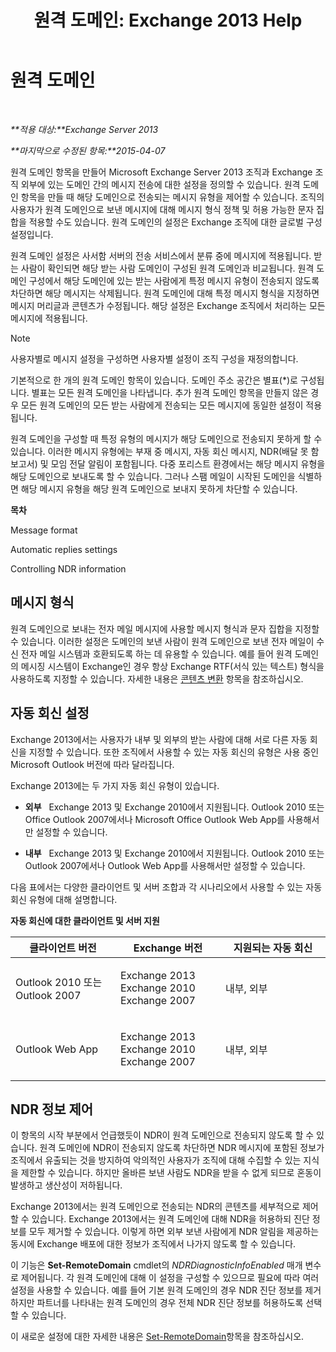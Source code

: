 ﻿---
title: '원격 도메인: Exchange 2013 Help'
TOCTitle: 원격 도메인
ms:assetid: 10fb7d62-4d78-40a3-82db-d62bcd27ba42
ms:mtpsurl: https://technet.microsoft.com/ko-kr/library/Aa996309(v=EXCHG.150)
ms:contentKeyID: 50482541
ms.date: 05/22/2018
mtps_version: v=EXCHG.150
ms.translationtype: MT
---

# 원격 도메인

 

_**적용 대상:**Exchange Server 2013_

_**마지막으로 수정된 항목:**2015-04-07_

원격 도메인 항목을 만들어 Microsoft Exchange Server 2013 조직과 Exchange 조직 외부에 있는 도메인 간의 메시지 전송에 대한 설정을 정의할 수 있습니다. 원격 도메인 항목을 만들 때 해당 도메인으로 전송되는 메시지 유형을 제어할 수 있습니다. 조직의 사용자가 원격 도메인으로 보낸 메시지에 대해 메시지 형식 정책 및 허용 가능한 문자 집합을 적용할 수도 있습니다. 원격 도메인의 설정은 Exchange 조직에 대한 글로벌 구성 설정입니다.

원격 도메인 설정은 사서함 서버의 전송 서비스에서 분류 중에 메시지에 적용됩니다. 받는 사람이 확인되면 해당 받는 사람 도메인이 구성된 원격 도메인과 비교됩니다. 원격 도메인 구성에서 해당 도메인에 있는 받는 사람에게 특정 메시지 유형이 전송되지 않도록 차단하면 해당 메시지는 삭제됩니다. 원격 도메인에 대해 특정 메시지 형식을 지정하면 메시지 머리글과 콘텐츠가 수정됩니다. 해당 설정은 Exchange 조직에서 처리하는 모든 메시지에 적용됩니다.


> [!NOTE]
> 사용자별로 메시지 설정을 구성하면 사용자별 설정이 조직 구성을 재정의합니다.



기본적으로 한 개의 원격 도메인 항목이 있습니다. 도메인 주소 공간은 별표(\*)로 구성됩니다. 별표는 모든 원격 도메인을 나타냅니다. 추가 원격 도메인 항목을 만들지 않은 경우 모든 원격 도메인의 모든 받는 사람에게 전송되는 모든 메시지에 동일한 설정이 적용됩니다.

원격 도메인을 구성할 때 특정 유형의 메시지가 해당 도메인으로 전송되지 못하게 할 수 있습니다. 이러한 메시지 유형에는 부재 중 메시지, 자동 회신 메시지, NDR(배달 못 함 보고서) 및 모임 전달 알림이 포함됩니다. 다중 포리스트 환경에서는 해당 메시지 유형을 해당 도메인으로 보내도록 할 수 있습니다. 그러나 스팸 메일이 시작된 도메인을 식별하면 해당 메시지 유형을 해당 원격 도메인으로 보내지 못하게 차단할 수 있습니다.

**목차**

Message format

Automatic replies settings

Controlling NDR information

## 메시지 형식

원격 도메인으로 보내는 전자 메일 메시지에 사용할 메시지 형식과 문자 집합을 지정할 수 있습니다. 이러한 설정은 도메인의 보낸 사람이 원격 도메인으로 보낸 전자 메일이 수신 전자 메일 시스템과 호환되도록 하는 데 유용할 수 있습니다. 예를 들어 원격 도메인의 메시징 시스템이 Exchange인 경우 항상 Exchange RTF(서식 있는 텍스트) 형식을 사용하도록 지정할 수 있습니다. 자세한 내용은 [콘텐츠 변환](content-conversion-exchange-2013-help.md) 항목을 참조하십시오.

## 자동 회신 설정

Exchange 2013에서는 사용자가 내부 및 외부의 받는 사람에 대해 서로 다른 자동 회신을 지정할 수 있습니다. 또한 조직에서 사용할 수 있는 자동 회신의 유형은 사용 중인 Microsoft Outlook 버전에 따라 달라집니다.

Exchange 2013에는 두 가지 자동 회신 유형이 있습니다.

  - **외부**   Exchange 2013 및 Exchange 2010에서 지원됩니다. Outlook 2010 또는 Office Outlook 2007에서나 Microsoft Office Outlook Web App를 사용해서만 설정할 수 있습니다.

  - **내부**   Exchange 2013 및 Exchange 2010에서 지원됩니다. Outlook 2010 또는 Outlook 2007에서나 Outlook Web App를 사용해서만 설정할 수 있습니다.

다음 표에서는 다양한 클라이언트 및 서버 조합과 각 시나리오에서 사용할 수 있는 자동 회신 유형에 대해 설명합니다.

**자동 회신에 대한 클라이언트 및 서버 지원**


<table>
<colgroup>
<col style="width: 33%" />
<col style="width: 33%" />
<col style="width: 33%" />
</colgroup>
<thead>
<tr class="header">
<th>클라이언트 버전</th>
<th>Exchange 버전</th>
<th>지원되는 자동 회신</th>
</tr>
</thead>
<tbody>
<tr class="odd">
<td><p>Outlook 2010 또는 Outlook 2007</p></td>
<td><p>Exchange 2013 Exchange 2010 Exchange 2007</p></td>
<td><p>내부, 외부</p></td>
</tr>
<tr class="even">
<td><p>Outlook Web App</p></td>
<td><p>Exchange 2013 Exchange 2010 Exchange 2007</p></td>
<td><p>내부, 외부</p></td>
</tr>
</tbody>
</table>


## NDR 정보 제어

이 항목의 시작 부분에서 언급했듯이 NDR이 원격 도메인으로 전송되지 않도록 할 수 있습니다. 원격 도메인에 NDR이 전송되지 않도록 차단하면 NDR 메시지에 포함된 정보가 조직에서 유출되는 것을 방지하여 악의적인 사용자가 조직에 대해 수집할 수 있는 지식을 제한할 수 있습니다. 하지만 올바른 보낸 사람도 NDR을 받을 수 없게 되므로 혼동이 발생하고 생산성이 저하됩니다.

Exchange 2013에서는 원격 도메인으로 전송되는 NDR의 콘텐츠를 세부적으로 제어할 수 있습니다. Exchange 2013에서는 원격 도메인에 대해 NDR을 허용하되 진단 정보를 모두 제거할 수 있습니다. 이렇게 하면 외부 보낸 사람에게 NDR 알림을 제공하는 동시에 Exchange 배포에 대한 정보가 조직에서 나가지 않도록 할 수 있습니다.

이 기능은 **Set-RemoteDomain** cmdlet의 *NDRDiagnosticInfoEnabled* 매개 변수로 제어됩니다. 각 원격 도메인에 대해 이 설정을 구성할 수 있으므로 필요에 따라 여러 설정을 사용할 수 있습니다. 예를 들어 기본 원격 도메인의 경우 NDR 진단 정보를 제거하지만 파트너를 나타내는 원격 도메인의 경우 전체 NDR 진단 정보를 허용하도록 선택할 수 있습니다.

이 새로운 설정에 대한 자세한 내용은 [Set-RemoteDomain](https://technet.microsoft.com/ko-kr/library/aa997857\(v=exchg.150\))항목을 참조하십시오.

